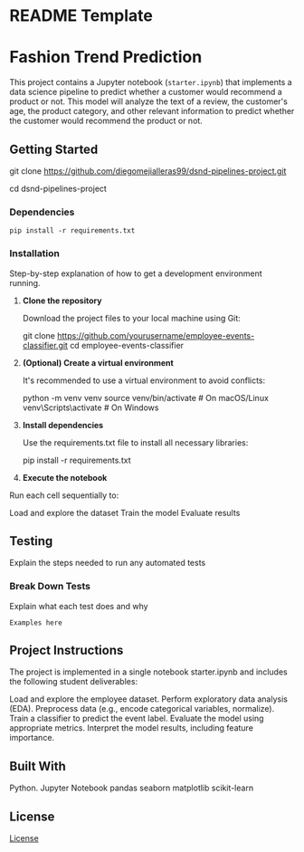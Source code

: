 # README Template

# Fashion Trend Prediction

This project contains a Jupyter notebook (`starter.ipynb`) that implements a data science pipeline to predict whether a customer would recommend a product or not. This model will analyze the text of a review, the customer's age, the product category, and other relevant information to predict whether the customer would recommend the product or not. 

## Getting Started

git clone https://github.com/diegomejialleras99/dsnd-pipelines-project.git

cd dsnd-pipelines-project

### Dependencies

```
pip install -r requirements.txt

```

### Installation

Step-by-step explanation of how to get a development environment running.

1. **Clone the repository**
   
   Download the project files to your local machine using Git:
   
   git clone https://github.com/yourusername/employee-events-classifier.git
   cd employee-events-classifier
   
3. **(Optional) Create a virtual environment**
   
   It's recommended to use a virtual environment to avoid conflicts:
   
   python -m venv venv
   source venv/bin/activate      # On macOS/Linux
   venv\Scripts\activate         # On Windows

4. **Install dependencies**
   
   Use the requirements.txt file to install all necessary libraries:
   
   pip install -r requirements.txt

5. **Execute the notebook**
   
  Run each cell sequentially to:

  Load and explore the dataset
  Train the model
  Evaluate results


## Testing

Explain the steps needed to run any automated tests

### Break Down Tests

Explain what each test does and why

```
Examples here
```

## Project Instructions

The project is implemented in a single notebook starter.ipynb and includes the following student deliverables:

Load and explore the employee dataset.
Perform exploratory data analysis (EDA).
Preprocess data (e.g., encode categorical variables, normalize).
Train a classifier to predict the event label.
Evaluate the model using appropriate metrics.
Interpret the model results, including feature importance.

## Built With

Python.
Jupyter Notebook
pandas
seaborn
matplotlib
scikit-learn


## License

[License](LICENSE.txt)

